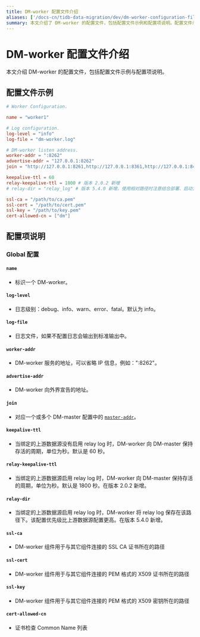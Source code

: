 ```yaml
---
title: DM-worker 配置文件介绍
aliases: ['/docs-cn/tidb-data-migration/dev/dm-worker-configuration-file/']
summary: 本文介绍了 DM-worker 的配置文件，包括配置文件示例和配置项说明。配置文件示例包括了 worker 的名称、日志配置、worker 的地址等内容。配置项说明包括了全局配置中的各个配置项的说明，如 name、log-level、log-file 等。同时还介绍了一些新增的配置项，如 relay-keepalive-ttl 和 relay-dir。SSL 相关的配置项也有详细说明。
---
```


# DM-worker 配置文件介绍

本文介绍 DM-worker 的配置文件，包括配置文件示例与配置项说明。

## 配置文件示例

```toml
# Worker Configuration.

name = "worker1"

# Log configuration.
log-level = "info"
log-file = "dm-worker.log"

# DM-worker listen address.
worker-addr = ":8262"
advertise-addr = "127.0.0.1:8262"
join = "http://127.0.0.1:8261,http://127.0.0.1:8361,http://127.0.0.1:8461"

keepalive-ttl = 60
relay-keepalive-ttl = 1800 # 版本 2.0.2 新增
# relay-dir = "relay_log" # 版本 5.4.0 新增。使用相对路径时注意结合部署、启动方式确认路径位置。

ssl-ca = "/path/to/ca.pem"
ssl-cert = "/path/to/cert.pem"
ssl-key = "/path/to/key.pem"
cert-allowed-cn = ["dm"] 
```

## 配置项说明

### Global 配置

#### `name`

- 标识一个 DM-worker。

#### `log-level`

- 日志级别：debug、info、warn、error、fatal。默认为 info。

#### `log-file`

- 日志文件，如果不配置日志会输出到标准输出中。

#### `worker-addr`

- DM-worker 服务的地址，可以省略 IP 信息，例如：":8262"。

#### `advertise-addr`

- DM-worker 向外界宣告的地址。

#### `join`

- 对应一个或多个 DM-master 配置中的 [`master-addr`](/dm/dm-master-configuration-file.md#global-配置)。

#### `keepalive-ttl`

- 当绑定的上游数据源没有启用 relay log 时，DM-worker 向 DM-master 保持存活的周期，单位为秒。默认是 60 秒。

#### `relay-keepalive-ttl`

- 当绑定的上游数据源启用 relay log 时，DM-worker 向 DM-master 保持存活的周期，单位为秒。默认是 1800 秒。在版本 2.0.2 新增。

#### `relay-dir`

- 当绑定的上游数据源启用 relay log 时，DM-worker 将 relay log 保存在该路径下。该配置优先级比上游数据源配置更高。在版本 5.4.0 新增。

#### `ssl-ca`

- DM-worker 组件用于与其它组件连接的 SSL CA 证书所在的路径

#### `ssl-cert`

- DM-worker 组件用于与其它组件连接的 PEM 格式的 X509 证书所在的路径

#### `ssl-key`

- DM-worker 组件用于与其它组件连接的 PEM 格式的 X509 密钥所在的路径

#### `cert-allowed-cn`

- 证书检查 Common Name 列表
